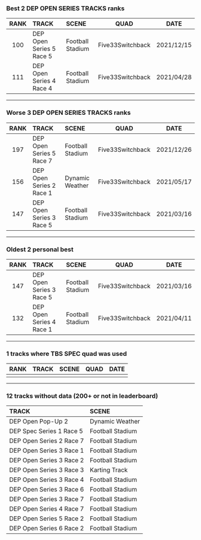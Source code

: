 ### Best 2 DEP OPEN SERIES TRACKS ranks
|RANK|TRACK|SCENE|QUAD|DATE|
|:---:|:---|:---|:---:|:---:|
|100|DEP Open Series 5 Race 5|Football Stadium|Five33Switchback|2021/12/15|
|111|DEP Open Series 4 Race 4|Football Stadium|Five33Switchback|2021/04/28|
---
### Worse 3 DEP OPEN SERIES TRACKS ranks
|RANK|TRACK|SCENE|QUAD|DATE|
|:---:|:---|:---|:---:|:---:|
|197|DEP Open Series 5 Race 7|Football Stadium|Five33Switchback|2021/12/26|
|156|DEP Open Series 2 Race 1|Dynamic Weather|Five33Switchback|2021/05/17|
|147|DEP Open Series 3 Race 5|Football Stadium|Five33Switchback|2021/03/16|
---
### Oldest 2 personal best
|RANK|TRACK|SCENE|QUAD|DATE|
|:---:|:---|:---|:---:|:---:|
|147|DEP Open Series 3 Race 5|Football Stadium|Five33Switchback|2021/03/16|
|132|DEP Open Series 4 Race 1|Football Stadium|Five33Switchback|2021/04/11|
---
### 1 tracks where TBS SPEC quad was used
|RANK|TRACK|SCENE|QUAD|DATE|
|:---:|:---|:---|:---:|:---:|
||||||
---
### 12 tracks without data (200+ or not in leaderboard)
|TRACK|SCENE|
|:---|:---|
|DEP Open Pop-Up 2|Dynamic Weather|
|DEP Spec Series 1 Race 5|Football Stadium|
|DEP Open Series 2 Race 7|Football Stadium|
|DEP Open Series 3 Race 1|Football Stadium|
|DEP Open Series 3 Race 2|Football Stadium|
|DEP Open Series 3 Race 3|Karting Track|
|DEP Open Series 3 Race 4|Football Stadium|
|DEP Open Series 3 Race 6|Football Stadium|
|DEP Open Series 3 Race 7|Football Stadium|
|DEP Open Series 4 Race 7|Football Stadium|
|DEP Open Series 5 Race 2|Football Stadium|
|DEP Open Series 6 Race 2|Football Stadium|

